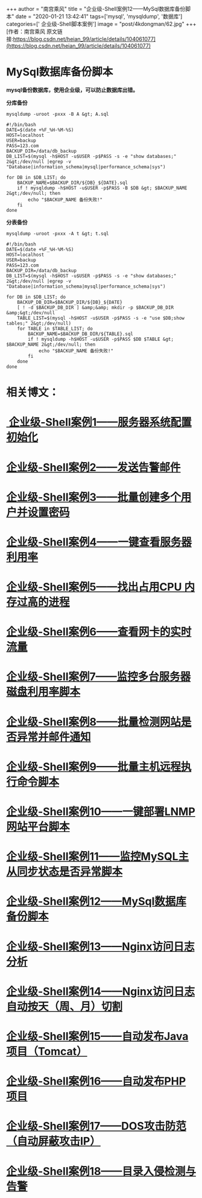 +++
author = "南宫乘风"
title = "企业级-Shell案例12——MySql数据库备份脚本"
date = "2020-01-21 13:42:41"
tags=['mysql', 'mysqldump', '数据库']
categories=[' 企业级-Shell脚本案例']
image = "post/4kdongman/62.jpg"
+++
[作者：南宫乘风   原文链接:https://blog.csdn.net/heian_99/article/details/104061077](https://blog.csdn.net/heian_99/article/details/104061077)

# MySql数据库备份脚本

**mysql备份数据库，使用企业级，可以防止数据库出错。**

**分库备份**

```
mysqldump -uroot -pxxx -B A &gt; A.sql
```

```
#!/bin/bash
DATE=$(date +%F_%H-%M-%S)
HOST=localhost
USER=backup
PASS=123.com
BACKUP_DIR=/data/db_backup
DB_LIST=$(mysql -h$HOST -u$USER -p$PASS -s -e "show databases;" 2&gt;/dev/null |egrep -v "Database|information_schema|mysql|performance_schema|sys")

for DB in $DB_LIST; do
    BACKUP_NAME=$BACKUP_DIR/${DB}_${DATE}.sql
    if ! mysqldump -h$HOST -u$USER -p$PASS -B $DB &gt; $BACKUP_NAME 2&gt;/dev/null; then
        echo "$BACKUP_NAME 备份失败!"
    fi
done
```

**分表备份**

```
mysqldump -uroot -pxxx -A t &gt; t.sql
```

```
#!/bin/bash
DATE=$(date +%F_%H-%M-%S)
HOST=localhost
USER=backup
PASS=123.com
BACKUP_DIR=/data/db_backup
DB_LIST=$(mysql -h$HOST -u$USER -p$PASS -s -e "show databases;" 2&gt;/dev/null |egrep -v "Database|information_schema|mysql|performance_schema|sys")

for DB in $DB_LIST; do
    BACKUP_DB_DIR=$BACKUP_DIR/${DB}_${DATE}
    [ ! -d $BACKUP_DB_DIR ] &amp;&amp; mkdir -p $BACKUP_DB_DIR &amp;&gt;/dev/null
    TABLE_LIST=$(mysql -h$HOST -u$USER -p$PASS -s -e "use $DB;show tables;" 2&gt;/dev/null)
    for TABLE in $TABLE_LIST; do
        BACKUP_NAME=$BACKUP_DB_DIR/${TABLE}.sql 
        if ! mysqldump -h$HOST -u$USER -p$PASS $DB $TABLE &gt; $BACKUP_NAME 2&gt;/dev/null; then
            echo "$BACKUP_NAME 备份失败!"
        fi
    done
done
```

# 相关博文：

# [ 企业级-Shell案例1——服务器系统配置初始化](https://blog.csdn.net/heian_99/article/details/104027379)

# [企业级-Shell案例2——发送告警邮件](https://blog.csdn.net/heian_99/article/details/104028229)

# [企业级-Shell案例3——批量创建多个用户并设置密码](https://blog.csdn.net/heian_99/article/details/104028407)

# [企业级-Shell案例4——一键查看服务器利用率](https://blog.csdn.net/heian_99/article/details/104028739)

# [企业级-Shell案例5——找出占用CPU 内存过高的进程](https://blog.csdn.net/heian_99/article/details/104030019)

# [企业级-Shell案例6——查看网卡的实时流量](https://blog.csdn.net/heian_99/article/details/104030173)

# [企业级-Shell案例7——监控多台服务器磁盘利用率脚本](https://blog.csdn.net/heian_99/article/details/104031458)

# [企业级-Shell案例8——批量检测网站是否异常并邮件通知](https://blog.csdn.net/heian_99/article/details/104032121)

# [企业级-Shell案例9——批量主机远程执行命令脚本](https://blog.csdn.net/heian_99/article/details/104039706)

# [企业级-Shell案例10——一键部署LNMP网站平台脚本](https://blog.csdn.net/heian_99/article/details/104039886)

# [企业级-Shell案例11——监控MySQL主从同步状态是否异常脚本](https://blog.csdn.net/heian_99/article/details/104040379)

# [企业级-Shell案例12——MySql数据库备份脚本](https://blog.csdn.net/heian_99/article/details/104061077)

# [企业级-Shell案例13——Nginx访问日志分析](https://blog.csdn.net/heian_99/article/details/104061361)

# [企业级-Shell案例14——Nginx访问日志自动按天（周、月）切割](https://blog.csdn.net/heian_99/article/details/104061818)

# [企业级-Shell案例15——自动发布Java项目（Tomcat）](https://blog.csdn.net/heian_99/article/details/104062470)

# [企业级-Shell案例16——自动发布PHP项目](https://blog.csdn.net/heian_99/article/details/104062967)

# [企业级-Shell案例17——DOS攻击防范（自动屏蔽攻击IP）](https://blog.csdn.net/heian_99/article/details/104063402)

# [企业级-Shell案例18——目录入侵检测与告警](https://blog.csdn.net/heian_99/article/details/104063746)

